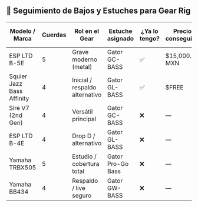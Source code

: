 ## 🎸 Seguimiento de Bajos y Estuches para Gear Rig

| Modelo / Marca            | Cuerdas | Rol en el Gear                 | Estuche asignado  | ¿Ya lo tengo? | Precio conseguido | Precio USD original | Fecha de obtención | Último mantenimiento | Cuerdas gauge (Low to High) |
| ------------------------- | ------- | ------------------------------ | ----------------- | ------------- | ----------------- | ------------------- | ------------------ | -------------------- | --------------------------- |
| ESP LTD B-5E              | 5       | Grave moderno (metal)          | Gator GC-BASS     | ✅             | $15,000.00 MXN    | $849                | 2025/05/08         | 2025/06/22           | DR BB  130/110/90/70/50     |
| Squier Jazz Bass Affinity | 4       | Inicial / respaldo alternativo | Gator GL-BASS     | ✅             | $FREE             | $280                | 2011/01/27         | 2025-04-01           | DR BB 105/85/65/45          |
| Sire V7 (2nd Gen)         | 4       | Versátil principal             | Gator GC-BASS     | ❌             | —                 | $999                | —                  | —                    |                             |
| ESP LTD B-4E              | 4       | Drop D / alternativo           | Gator GL-BASS     | ❌             | —                 | $799                | —                  | —                    |                             |
| Yamaha TRBX505            | 5       | Estudio / cobertura total      | Gator Pro-Go Bass | ❌             | —                 | $729                | —                  | —                    |                             |
| Yamaha BB434              | 4       | Respaldo / live seguro         | Gator GW-BASS     | ❌             | —                 | $599                | —                  | —                    |                             |

